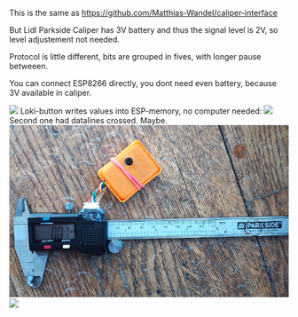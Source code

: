 This is the same as https://github.com/Matthias-Wandel/caliper-interface

But Lidl Parkside Caliper has 3V battery and thus the signal level is 2V, so
level adjustement not needed.

Protocol is little different, bits are grouped in fives, with longer pause betweeen. 

You can connect ESP8266 directly, you dont need even battery, because 3V available in caliper.  

<img src=pic_37_2.jpg>
Loki-button writes values into ESP-memory, no computer needed:
<img src=iik2.jpg>
Second one had datalines crossed. Maybe.
<img src=ook.jpg>
<img src=iik.jpg>
